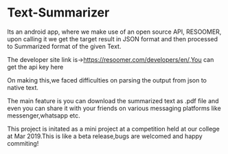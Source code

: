 # Text-Summarizer
Its an android app, where we make use of an open source API, RESOOMER, upon calling it we get the target result in JSON format and then processed to Summarized format of the given Text.

The developer site link is->https://resoomer.com/developers/en/,You can get the api key here

On making this,we faced difficulties on parsing the output from json to native text.

The main feature is you can download the summarized text as .pdf file and even you can share it with your friends on various messaging platforms like messenger,whatsapp etc.

This project is initated as a mini project at a competition held at our college at Mar 2019.This is like a beta release,bugs are welcomed and happy commiting!

